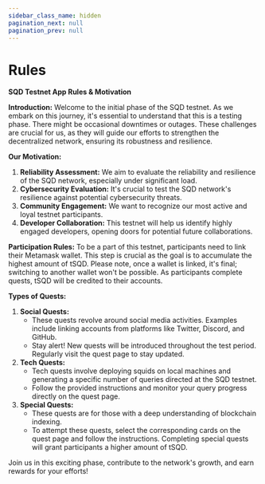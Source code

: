 ```yaml
---
sidebar_class_name: hidden
pagination_next: null
pagination_prev: null
---
```


# Rules

**SQD Testnet App Rules & Motivation**

**Introduction:** Welcome to the initial phase of the SQD testnet. As we embark on this journey, it's essential to understand that this is a testing phase. There might be occasional downtimes or outages. These challenges are crucial for us, as they will guide our efforts to strengthen the decentralized network, ensuring its robustness and resilience.

**Our Motivation:**
1. **Reliability Assessment:** We aim to evaluate the reliability and resilience of the SQD network, especially under significant load.
2. **Cybersecurity Evaluation:** It's crucial to test the SQD network's resilience against potential cybersecurity threats.
3. **Community Engagement:** We want to recognize our most active and loyal testnet participants.
4. **Developer Collaboration:** This testnet will help us identify highly engaged developers, opening doors for potential future collaborations.

**Participation Rules:** To be a part of this testnet, participants need to link their Metamask wallet. This step is crucial as the goal is to accumulate the highest amount of tSQD. Please note, once a wallet is linked, it's final; switching to another wallet won't be possible. As participants complete quests, tSQD will be credited to their accounts.

**Types of Quests:**
1. **Social Quests:**
    - These quests revolve around social media activities. Examples include linking accounts from platforms like Twitter, Discord, and GitHub.
    - Stay alert! New quests will be introduced throughout the test period. Regularly visit the quest page to stay updated.
2. **Tech Quests:**
    - Tech quests involve deploying squids on local machines and generating a specific number of queries directed at the SQD testnet.
    - Follow the provided instructions and monitor your query progress directly on the quest page.
3. **Special Quests:**
    - These quests are for those with a deep understanding of blockchain indexing.
    - To attempt these quests, select the corresponding cards on the quest page and follow the instructions. Completing special quests will grant participants a higher amount of tSQD.

Join us in this exciting phase, contribute to the network's growth, and earn rewards for your efforts!
